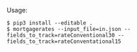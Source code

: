 Usage:

    $ pip3 install --editable .
    $ mortgagerates --input_file=in.json --fields_to_track=rateConventional30 --fields_to_track=rateConventational15
